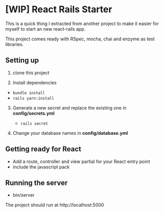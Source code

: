 # [WIP] React Rails Starter

This is a quick thing I extracted from another project to make it easier for myself to start an new react-rails app.

This project comes ready with RSpec, mocha, chai and enzyme as test libraries.

## Setting up

1. clone this project

2. Install dependencies
  * `bundle install`
  * `rails yarn:install`

3. Generate a new secret and replace the existing one in __config/secrets.yml__
   * `rails secret`

4. Change your database names in __config/database.yml__

## Getting ready for React

* Add a route, controller and view partial for your React entry point
* include the javascript pack

## Running the server

* bin/server

The project should run at http://localhost:5000
